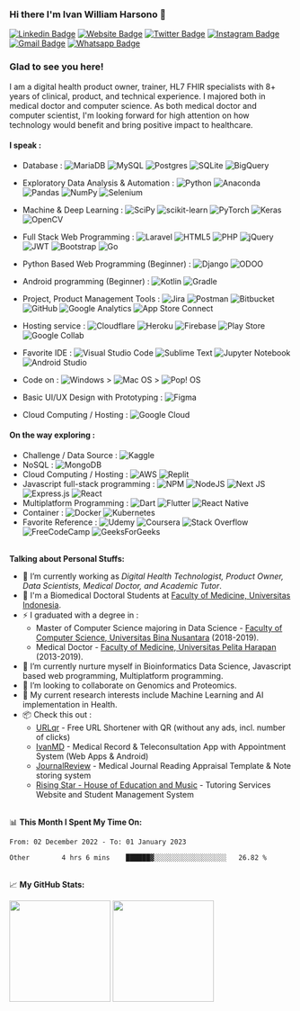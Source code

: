 ### Hi there I'm Ivan William Harsono 👋 

[![Linkedin Badge](https://img.shields.io/badge/-LinkedIn-0e76a8?style=flat&logo=Linkedin&logoColor=white)](https://linkedin.com/in/ivanwilliammd)
[![Website Badge](https://img.shields.io/badge/Website-3b5998?style=flat&logo=google-chrome&logoColor=white)](https://ivanwilliammd.ivanwilliamharsono.com)
[![Twitter Badge](https://img.shields.io/badge/-Twitter-00acee?style=flat&logo=Twitter&logoColor=white)](https://twitter.com/ivanwilliammd)
[![Instagram Badge](https://img.shields.io/badge/-Instagram-e4405f?style=flat&logo=Instagram&logoColor=white)](https://instagram.com/ivanwilliammd/)
[![Gmail Badge](https://img.shields.io/badge/Gmail-D14836?style=flat&logo=gmail&logoColor=white)](mailto:ivanwilliam.md@gmail.com)
[![Whatsapp Badge](https://img.shields.io/badge/WhatsApp-25D366?style=flat&logo=whatsapp&logoColor=white)](https://wa.me/628161934519)


### Glad to see you here! 
I am a digital health product owner, trainer, HL7 FHIR specialists with 8+ years of clinical, product, and technical experience. I majored both in medical doctor and computer science. As both medical doctor and computer scientist, I'm looking forward for high attention on how technology would benefit and bring positive impact to healthcare. 


#### I speak : ####
- Database : 
![MariaDB](https://img.shields.io/badge/MariaDB-003545?style=plastic&logo=mariadb&logoColor=white)
![MySQL](https://img.shields.io/badge/mysql-%2300f.svg?style=plastic&logo=mysql&logoColor=white)
![Postgres](https://img.shields.io/badge/postgres-%23316192.svg?style=plastic&logo=postgresql&logoColor=white)
![SQLite](https://img.shields.io/badge/sqlite-%2307405e.svg?style=plastic&logo=sqlite&logoColor=white)
![BigQuery](https://img.shields.io/badge/BigQuery-%234285F4.svg?style=plastic&logo=google-cloud&logoColor=white)

- Exploratory Data Analysis & Automation : 
![Python](https://img.shields.io/badge/python-3670A0?style=plastic&logo=python&logoColor=ffdd54)
![Anaconda](https://img.shields.io/badge/Anaconda-%2344A833.svg?style=plastic&logo=anaconda&logoColor=white)
![Pandas](https://img.shields.io/badge/pandas-%23150458.svg?style=plastic&logo=pandas&logoColor=white)
![NumPy](https://img.shields.io/badge/numpy-%23013243.svg?style=plastic&logo=numpy&logoColor=white)
![Selenium](https://img.shields.io/badge/-selenium-%43B02A?style=plastic&logo=selenium&logoColor=white)
- Machine & Deep Learning : 
![SciPy](https://img.shields.io/badge/SciPy-%230C55A5.svg?style=plastic&logo=scipy&logoColor=%white)
![scikit-learn](https://img.shields.io/badge/scikit--learn-%23F7931E.svg?style=plastic&logo=scikit-learn&logoColor=white)
![PyTorch](https://img.shields.io/badge/PyTorch-%23EE4C2C.svg?style=plastic&logo=PyTorch&logoColor=white)
![Keras](https://img.shields.io/badge/Keras-%23D00000.svg?style=plastic&logo=Keras&logoColor=white)
![OpenCV](https://img.shields.io/badge/opencv-%23white.svg?style=plastic&logo=opencv&logoColor=white)
- Full Stack Web Programming : 
![Laravel](https://img.shields.io/badge/laravel-%23FF2D20.svg?style=plastic&logo=laravel&logoColor=white)
![HTML5](https://img.shields.io/badge/html5-%23E34F26.svg?style=plastic&logo=html5&logoColor=white)
![PHP](https://img.shields.io/badge/php-%23777BB4.svg?style=plastic&logo=php&logoColor=white)
![jQuery](https://img.shields.io/badge/jquery-%230769AD.svg?style=plastic&logo=jquery&logoColor=white)
![JWT](https://img.shields.io/badge/JWT-black?style=plastic&logo=JSON%20web%20tokens)
![Bootstrap](https://img.shields.io/badge/bootstrap-%23563D7C.svg?style=plastic&logo=bootstrap&logoColor=white)
![Go](https://img.shields.io/badge/go-%2300ADD8.svg?style=plastic&logo=go&logoColor=white)
- Python Based Web Programming (Beginner) : 
![Django](https://img.shields.io/badge/django-%23092E20.svg?style=plastic&logo=django&logoColor=white)
![ODOO](https://img.shields.io/badge/odoo-FF6C37.svg?style=plastic&logo=python&logoColor=white)
- Android programming (Beginner) : 
![Kotlin](https://img.shields.io/badge/kotlin-%230095D5.svg?style=plastic&logo=kotlin&logoColor=white)
![Gradle](https://img.shields.io/badge/Gradle-02303A.svg?style=plastic&logo=Gradle&logoColor=white)
- Project, Product Management Tools : 
![Jira](https://img.shields.io/badge/jira-%230A0FFF.svg?style=plastic&logo=jira&logoColor=white)
![Postman](https://img.shields.io/badge/Postman-FF6C37?style=plastic&logo=postman&logoColor=white)
![Bitbucket](https://img.shields.io/badge/bitbucket-%230047B3.svg?style=plastic&logo=bitbucket&logoColor=white)
![GitHub](https://img.shields.io/badge/github-%23121011.svg?style=plastic&logo=github&logoColor=white)
![Google Analytics](https://img.shields.io/badge/Google%20Analytics-E37400?style=plastic&logo=google-analytics&logoColor=white)
![App Store Connect](https://img.shields.io/badge/App_Store_Connect-0D96F6?style=plastic&logo=app-store&logoColor=white)
- Hosting service : 
![Cloudflare](https://img.shields.io/badge/Cloudflare-F38020?style=plastic&logo=Cloudflare&logoColor=white)
![Heroku](https://img.shields.io/badge/heroku-%23430098.svg?style=plastic&logo=heroku&logoColor=white)
![Firebase](https://img.shields.io/badge/firebase-%23039BE5.svg?style=plastic&logo=firebase)
![Play Store](https://img.shields.io/badge/Google_Play-414141?style=plastic&logo=google-play&logoColor=white)
![Google Collab](https://img.shields.io/badge/Google_Colab-F9AB00?style=plastic&logo=google-colab&logoColor=white)
- Favorite IDE : 
![Visual Studio Code](https://img.shields.io/badge/Visual%20Studio%20Code-0078d7.svg?style=plastic&logo=visual-studio-code&logoColor=white)
![Sublime Text](https://img.shields.io/badge/sublime_text-%23575757.svg?style=plastic&logo=sublime-text&logoColor=important)
![Jupyter Notebook](https://img.shields.io/badge/jupyter-%23FA0F00.svg?style=plastic&logo=jupyter&logoColor=white)
![Android Studio](https://img.shields.io/badge/Android%20Studio-3DDC84.svg?style=plastic&logo=android-studio&logoColor=white)
- Code on : ![Windows](https://img.shields.io/badge/Windows-0078D6?style=plastic&logo=windows&logoColor=white) > ![Mac OS](https://img.shields.io/badge/mac%20os-000000?style=plastic&logo=macos&logoColor=F0F0F0) > ![Pop! OS](https://img.shields.io/badge/Pop!_OS-48B9C7?style=plastic&logo=Pop!_OS&logoColor=white)
- Basic UI/UX Design with Prototyping : 
![Figma](https://img.shields.io/badge/figma-%23F24E1E.svg?style=plastic&logo=figma&logoColor=white)
- Cloud Computing / Hosting : 
![Google Cloud](https://img.shields.io/badge/GoogleCloud-%234285F4.svg?style=plastic&logo=google-cloud&logoColor=white)


#### On the way exploring : ####
- Challenge / Data Source : 
![Kaggle](https://img.shields.io/badge/Kaggle-035a7d?style=plastic&logo=kaggle&logoColor=white)
- NoSQL : 
![MongoDB](https://img.shields.io/badge/MongoDB-%234ea94b.svg?style=plastic&logo=mongodb&logoColor=white)
- Cloud Computing / Hosting : 
![AWS](https://img.shields.io/badge/AWS-%23FF9900.svg?style=plastic&logo=amazon-aws&logoColor=white)
![Replit](https://img.shields.io/badge/Replit-DD1200?style=plastic&logo=Replit&logoColor=white)
- Javascript full-stack programming :
![NPM](https://img.shields.io/badge/NPM-%23000000.svg?style=plastic&logo=npm&logoColor=white)
![NodeJS](https://img.shields.io/badge/node.js-6DA55F?style=plastic&logo=node.js&logoColor=white)
![Next JS](https://img.shields.io/badge/Next-black?style=plastic&logo=next.js&logoColor=white)
![Express.js](https://img.shields.io/badge/express.js-%23404d59.svg?style=plastic&logo=express&logoColor=%2361DAFB)
![React](https://img.shields.io/badge/react-%2320232a.svg?style=plastic&logo=react&logoColor=%2361DAFB)
- Multiplatform Programming : 
![Dart](https://img.shields.io/badge/dart-%230175C2.svg?style=plastic&logo=dart&logoColor=white)
![Flutter](https://img.shields.io/badge/Flutter-%2302569B.svg?style=plastic&logo=Flutter&logoColor=white)
![React Native](https://img.shields.io/badge/react_native-%2320232a.svg?style=plastic&logo=react&logoColor=%2361DAFB)
- Container : 
![Docker](https://img.shields.io/badge/docker-%230db7ed.svg?style=plastic&logo=docker&logoColor=white)
![Kubernetes](https://img.shields.io/badge/kubernetes-%23326ce5.svg?style=plastic&logo=kubernetes&logoColor=white)
- Favorite Reference : 
![Udemy](https://img.shields.io/badge/Udemy-A435F0?style=plastic&logo=Udemy&logoColor=white)
![Coursera](https://img.shields.io/badge/Coursera-%230056D2.svg?style=plastic&logo=Coursera&logoColor=white)
![Stack Overflow](https://img.shields.io/badge/-Stackoverflow-FE7A16?style=plastic&logo=stack-overflow&logoColor=white)
![FreeCodeCamp](https://img.shields.io/badge/Freecodecamp-%23123.svg?&style=plastic&logo=freecodecamp&logoColor=green)
![GeeksForGeeks](https://img.shields.io/badge/GeeksforGeeks-gray?style=plastic&logo=geeksforgeeks&logoColor=35914c)

\
**Talking about Personal Stuffs:**
- 🔭 I’m currently working as <i>Digital Health Technologist, Product Owner, Data Scientists, Medical Doctor, and Academic Tutor</i>.
- 🔬 I'm a Biomedical Doctoral Students at [Faculty of Medicine, Universitas Indonesia](https://pdib.fk.ui.ac.id/).
- ⚡ I graduated with a degree in : 
    - Master of Computer Science majoring in Data Science - [Faculty of Computer Science, Universitas Bina Nusantara](https://mti.binus.ac.id/) (2018-2019).
    - Medical Doctor - [Faculty of Medicine, Universitas Pelita Harapan](https://www.uph.edu/id/department/medicine/) (2013-2019).
- 🌱 I’m currently nurture myself in Bioinformatics Data Science, Javascript based web programming, Multiplatform programming.
- 👯 I’m looking to collaborate on Genomics and Proteomics.
- 💬 My current research interests include Machine Learning and AI implementation in Health.
- 📦 Check this out : 
    - [URLqr](https://urlqr.xyz) - Free URL Shortener with QR (without any ads, incl. number of clicks)
    - [IvanMD](https://onelink.to/ivanmd) - Medical Record & Teleconsultation App with Appointment System (Web Apps & Android)
    - [JournalReview](https://journalreview.ivanwilliamharsono.com) - Medical Journal Reading Appraisal Template & Note storing system
    - [Rising Star - House of Education and Music](https://risingstar.ivanwilliamharsono.com) - Tutoring Services Website and Student Management System

\
📊 **This Month I Spent My Time On:**
<!--START_SECTION:waka-->

```text
From: 02 December 2022 - To: 01 January 2023

Other        4 hrs 6 mins    ██████▓░░░░░░░░░░░░░░░░░░   26.82 %
```

<!--END_SECTION:waka-->

\
📈 **My GitHub Stats:**
<p>
  <img height="180em" src="https://github-readme-stats.vercel.app/api?username=ivanwilliammd&show_icons=true&hide_border=true&count_private=true&show_icons=true&include_all_commits=true" />
  <img height="180em" src="https://github-readme-stats.vercel.app/api/top-langs/?username=ivanwilliammd&show_icons=true&hide_border=true&layout=compact&langs_count=10"/>
</p>
